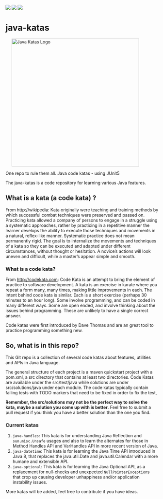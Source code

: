 [![][travis img]][travis]
[![][license-mit img]][license-mit]
[![][project-type img]][project-type]


# java-katas

<img align="center" src="JavaKatas.png" alt="Java Katas Logo" title="Java Katas" hspace="20" height="420"/>

One repo to rule them all. Java code katas - using JUnit5

The java-katas is a code repository for learning various Java features.

## What is a kata (a code kata) ?

From http://wikipedia: Kata originally were teaching and training methods by which successful combat techniques were preserved and passed on. Practicing kata allowed a company of persons to engage in a struggle using a systematic approaches, rather by practicing in a repetitive manner the learner develops the ability to execute those techniques and movements in a natural, reflex-like manner. Systematic practice does not mean permanently rigid. The goal is to internalize the movements and techniques of a kata so they can be executed and adapted under different circumstances, without thought or hesitation. A novice’s actions will look uneven and difficult, while a master’s appear simple and smooth.

### What is a code kata?

From http://codekata.com: Code Kata is an attempt to bring the element of practice to software development. A kata is an exercise in karate where you repeat a form many, many times, making little improvements in each. The intent behind code kata is similar. Each is a short exercise (perhaps 30 minutes to an hour long). Some involve programming, and can be coded in many different ways. Some are open ended, and involve thinking about the issues behind programming. These are unlikely to have a single correct answer.

Code katas were first introduced by Dave Thomas and are an great tool to practice programming something new.

## So, what is in this repo?

This Git repo is a collection of several code katas about features, utilities and APIs in Java language. 

The general structure of each project is a maven quickstart project with a pom.xml, a src directory that contains at least two directories. Code Katas are available under the src/test/java while solutions are under src/solutions/java under each module. The code katas typically contain failing tests with TODO markers that need to be fixed in order to fix the test, 

**Remember, the src/solutions may not be the perfect way to solve the kata, maybe a solution you come up with is better**. Feel free to submit a pull request if you think you have a better solution than the one you find.

### Current katas

1. `java-handles`: This kata is for understanding Java Reflection and `sun.misc.Unsafe` usages and also to learn the alternates for those in Method Handles API and VarHandles API in more recent version of Java.
1. `java-datetime`: This kata is for learning the Java Time API introduced in Java 8, that replaces the java.util.Date and java.util.Calendar with a more humane and extensible API.
1. `java-optional`: This kata is for learning the Java Optional API, as a replacement for null-checks and unexpected `NullPointerException`s that crop up causing developer unhappiness and/or application instability issues.

More katas will be added, feel free to contribute if you have ideas.

[travis]:https://travis-ci.org/c-guntur/java-katas
[travis img]:https://travis-ci.org/c-guntur/java-katas.svg?branch=master

[license-mit]:LICENSE
[license-mit img]:https://img.shields.io/badge/License-MIT-lightsalmon.svg

[project-type]:http://codekata.com/
[project-type img]:https://img.shields.io/badge/CodeKata-Java-blue.svg
